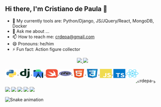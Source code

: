 ## Hi there, I'm Cristiano de Paula 👋

- 🔭 My currently tools are: Python/Django, JS/JQuery/React, MongoDB, Docker
- 💬 Ask me about ...
- 📫 How to reach me: crdepa@gmail.com
- 😄 Pronouns: he/him
- ⚡ Fun fact: Action figure collector

<div align="center">
  <a href="https://github.com/crdepa">
  <img height="180em" src="https://github-readme-stats.vercel.app/api?username=crdepa&show_icons=true&theme=dracula&include_all_commits=false&count_private=true"/>
  <img height="180em" src="https://github-readme-stats.vercel.app/api/top-langs/?username=crdepa&layout=compact&langs_count=7&theme=dracula"/>
</div>

<div style="display: inline_block"><br>
  <img align="center" alt="crdepa-Python" height="30" width="40" src="https://raw.githubusercontent.com/devicons/devicon/master/icons/python/python-original.svg" title="python" alt="python">
  <img align="center" alt="crdepa-Django" height="30" width="40" src="https://raw.githubusercontent.com/devicons/devicon/master/icons/django/django-plain.svg" title="django" alt="django">
  <img align="center" alt="crdepa-Android" height="30" width="40" src="https://raw.githubusercontent.com/devicons/devicon/master/icons/androidstudio/androidstudio-original.svg" title="android studio" alt="android studio">
  <img align="center" alt="crdepa-Swift" height="30" width="40" src="https://raw.githubusercontent.com/devicons/devicon/master/icons/swift/swift-original.svg" title="swift" alt="swift">
  <img align="center" alt="crdepa-PHP" height="30" width="40" src="https://raw.githubusercontent.com/devicons/devicon/master/icons/php/php-original.svg" title="php" alt="php">
  <img align="center" alt="crdepa-HTML" height="30" width="40" src="https://raw.githubusercontent.com/devicons/devicon/master/icons/html5/html5-original.svg" title="html5" alt="html5">
  <img align="center" alt="crdepa-CSS" height="30" width="40" src="https://raw.githubusercontent.com/devicons/devicon/master/icons/css3/css3-original.svg" title="css" alt="css">
  <img align="center" alt="crdepa-Js" height="30" width="40" src="https://raw.githubusercontent.com/devicons/devicon/master/icons/javascript/javascript-plain.svg" title="javascript" alt="javascript">
  <img align="center" alt="crdepa-Ts" height="30" width="40" src="https://raw.githubusercontent.com/devicons/devicon/master/icons/typescript/typescript-plain.svg" title="typescript" alt="typescript">
  <img align="center" alt="crdepa-React" height="30" width="40" src="https://raw.githubusercontent.com/devicons/devicon/master/icons/react/react-original.svg" title="react" alt="react">
  <img align="right" alt="crdepa-pic" height="150" style="border-radius:50px;" src="https://mrbytesolutions.com/img/hip-hop-graffiti.jpg">
</div>
  
  ##
  
<div> 
  <a href="https://www.youtube.com/channel/UCuQ6ClyP9dDxeko7Ugbs-6g" target="_blank"><img src="https://img.shields.io/badge/YouTube-FF0000?style=for-the-badge&logo=youtube&logoColor=white" target="_blank"></a>
  <a href="https://instagram.com/crdepa" target="_blank"><img src="https://img.shields.io/badge/-Instagram-%23E4405F?style=for-the-badge&logo=instagram&logoColor=white" target="_blank"></a>
  <a href="https://discord.gg/82bRNXQQ3t" target="_blank"><img src="https://img.shields.io/badge/Discord-7289DA?style=for-the-badge&logo=discord&logoColor=white" target="_blank"></a> 
  <a href="mailto:crdepa@gmail.com"><img src="https://img.shields.io/badge/-Gmail-%23333?style=for-the-badge&logo=gmail&logoColor=white" target="_blank"></a>
  <a href="https://www.linkedin.com/in/cristiano-de-paula/" target="_blank"><img src="https://img.shields.io/badge/-LinkedIn-%230077B5?style=for-the-badge&logo=linkedin&logoColor=white" target="_blank"></a> 
 
  ![Snake animation](https://github.com/crdepa/crdepa/blob/output/github-contribution-grid-snake.svg)
 
</div>
